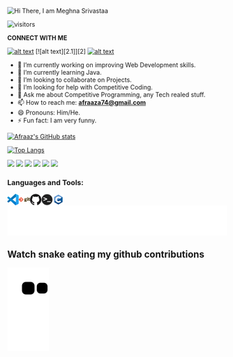  
 ![Hi There, I am Meghna Srivastaa](https://user-images.githubusercontent.com/50775297/99869136-99f34580-2bee-11eb-9984-c56a02af3349.png)
 
  ![visitors](https://visitor-badge.glitch.me/badge?page_id=MeghnaS21)

**CONNECT WITH ME**



<!-- Please don't remove this: Grab your social icons from https://github.com/carlsednaoui/gitsocial -->

<!-- display the social media buttons in your README -->

[![alt text][1.1]][1]
[![alt text][2.1]][2]
[![alt text][6.1]][6]



<!-- links to social media icons -->
<!-- no need to change these -->

<!-- icons with padding -->

[1.1]: http://i.imgur.com/tXSoThF.png (twitter icon with padding)
[6.1]: http://i.imgur.com/0o48UoR.png (github icon with padding)

<!-- icons without padding -->

[1.2]: http://i.imgur.com/wWzX9uB.png (twitter icon without padding)
[6.2]: http://i.imgur.com/9I6NRUm.png (github icon without padding)


<!-- links to your social media accounts -->
<!-- update these accordingly -->

[1]: https://twitter.com/hyderabad_60_
[3]: https://www.linkedin.com/in/mohammed-afraaz-ahmed
[6]: https://github.com/afraaz24

<!-- Please don't remove this: Grab your social icons from https://github.com/carlsednaoui/gitsocial -->

- 🔭 I’m currently working on improving Web Development skills.
- 🌱 I’m currently learning Java.
- 👯 I’m looking to collaborate on Projects.
- 🤔 I’m looking for help with Competitive Coding.
- 💬 Ask me about Competitive Programming, any Tech realed stuff.
- 📫 How to reach me:  **afraaza74@gmail.com**
- 😄 Pronouns: Him/He.
- ⚡ Fun fact: I am very funny.

[![Afraaz's GitHub stats](https://github-readme-stats.vercel.app/api?username=afraaz24&show_icons=true&theme=dracula)](https://github.com/afraaz24/github-readme-stats)

[![Top Langs](https://github-readme-stats.vercel.app/api/top-langs/?username=afraaz24&size_weight=0.5&count_weight=0.5)](https://github.com/afraaz24/github-readme-stats)

![](https://img.shields.io/badge/OS-LINUX-informational?style=plastic&logo=#FCC624&logoColor=white&color=2bbc8a)
![](https://img.shields.io/badge/OS-WINDOWS-informational?style=plastic&logo=<LOGO_NAME>&logoColor=white&color=2bbc8a)
![](https://img.shields.io/badge/CODE-c-informational?style=plastic&logo=<LOGO_NAME>&logoColor=white&color=2bbc8a)
![](https://img.shields.io/badge/IDE-VSCODE-informational?style=plastic&logo=<LOGO_NAME>&logoColor=white&color=2bbc8a)
<img src="https://img.shields.io/github/followers/afraaz24?label=Follow&style=plastic">
<img src="https://img.shields.io/github/stars/afraaz24?label=Stars&style=plastic">
### Languages and Tools:

<img align="left" width="26px" src="https://raw.githubusercontent.com/github/explore/80688e429a7d4ef2fca1e82350fe8e3517d3494d/topics/visual-studio-code/visual-studio-code.png" />
<img align="left" width="26px" src="https://raw.githubusercontent.com/github/explore/80688e429a7d4ef2fca1e82350fe8e3517d3494d/topics/git/git.png" />
<img align="left" width="26px" src="https://raw.githubusercontent.com/github/explore/78df643247d429f6cc873026c0622819ad797942/topics/github/github.png" />
<img align="left" width="26px" src="https://raw.githubusercontent.com/github/explore/80688e429a7d4ef2fca1e82350fe8e3517d3494d/topics/terminal/terminal.png" />
<img align="left" width="26px" src="https://raw.githubusercontent.com/github/explore/80688e429a7d4ef2fca1e82350fe8e3517d3494d/topics/c/c.png" />
<!-- <img align="left" width="26px" src="https://raw.githubusercontent.com/github/explore/80688e429a7d4ef2fca1e82350fe8e3517d3494d/topics/firebase/firebase.png" />
 -->
<img align='center'  height="70" alt="Thanks" width="100%" src="https://github.com/AkashSingh3031/AkashSingh3031/blob/main/marquee.svg"/> 

## Watch snake eating my github contributions 
 
![snake gif](https://github.com/MeghnaS21/MeghnaS21/blob/output/github-contribution-grid-snake.svg)

 
 
 
 
 
 
 
 
 
 
 
 
